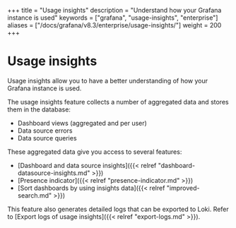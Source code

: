 +++
title = "Usage insights"
description = "Understand how your Grafana instance is used"
keywords = ["grafana", "usage-insights", "enterprise"]
aliases = ["/docs/grafana/v8.3/enterprise/usage-insights/"]
weight = 200
+++

# Usage insights

Usage insights allow you to have a better understanding of how your Grafana instance is used.

The usage insights feature collects a number of aggregated data and stores them in the database:

- Dashboard views (aggregated and per user)
- Data source errors
- Data source queries

These aggregated data give you access to several features:

- [Dashboard and data source insights]({{< relref "dashboard-datasource-insights.md" >}})
- [Presence indicator]({{< relref "presence-indicator.md" >}})
- [Sort dashboards by using insights data]({{< relref "improved-search.md" >}})

This feature also generates detailed logs that can be exported to Loki. Refer to [Export logs of usage insights]({{< relref "export-logs.md" >}}).

